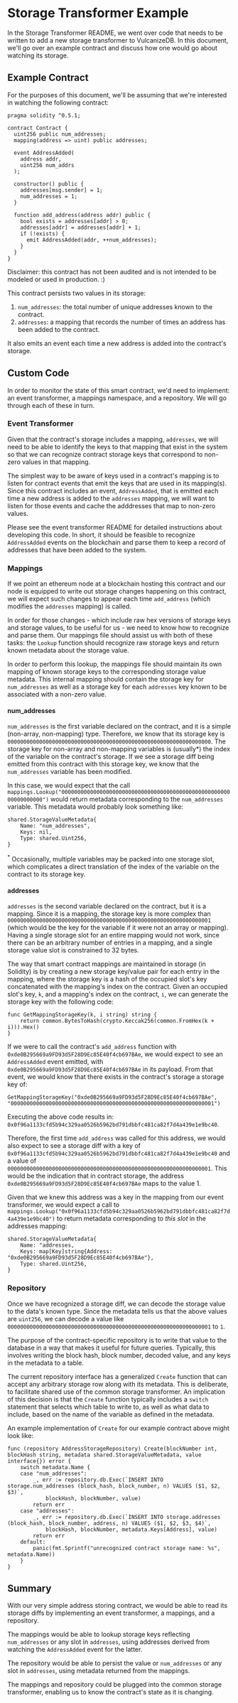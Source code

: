 # Storage Transformer Example

In the Storage Transformer README, we went over code that needs to be written to add a new storage transformer to VulcanizeDB.
In this document, we'll go over an example contract and discuss how one would go about watching its storage.

## Example Contract

For the purposes of this document, we'll be assuming that we're interested in watching the following contract:

```solidity
pragma solidity ^0.5.1;

contract Contract {
  uint256 public num_addresses;
  mapping(address => uint) public addresses;
  
  event AddressAdded(
    address addr,
    uint256 num_addrs
  );
  
  constructor() public {
    addresses[msg.sender] = 1;
    num_addresses = 1;
  }
  
  function add_address(address addr) public {
    bool exists = addresses[addr] > 0;
    addresses[addr] = addresses[addr] + 1;
    if (!exists) {
      emit AddressAdded(addr, ++num_addresses);
    }
  }
}
```

Disclaimer: this contract has not been audited and is not intended to be modeled or used in production. :)

This contract persists two values in its storage:

1. `num_addresses`: the total number of unique addresses known to the contract.
2. `addresses`: a mapping that records the number of times an address has been added to the contract.

It also emits an event each time a new address is added into the contract's storage.

## Custom Code

In order to monitor the state of this smart contract, we'd need to implement: an event transformer, a mappings namespace, and a repository.
We will go through each of these in turn.

### Event Transformer

Given that the contract's storage includes a mapping, `addresses`, we will need to be able to identify the keys to that mapping that exist in the system so that we can recognize contract storage keys that correspond to non-zero values in that mapping.

The simplest way to be aware of keys used in a contract's mapping is to listen for contract events that emit the keys that are used in its mapping(s).
Since this contract includes an event, `AddressAdded`, that is emitted each time a new address is added to the `addresses` mapping, we will want to listen for those events and cache the adddresses that map to non-zero values.

Please see the event transformer README for detailed instructions about developing this code.
In short, it should be feasible to recognize `AddressAdded` events on the blockchain and parse them to keep a record of addresses that have been added to the system.

### Mappings

If we point an ethereum node at a blockchain hosting this contract and our node is equipped to write out storage changes happening on this contract, we will expect such changes to appear each time `add_address` (which modifies the `addresses` mapping) is called.

In order for those changes - which include raw hex versions of storage keys and storage values, to be useful for us - we need to know how to recognize and parse them.
Our mappings file should assist us with both of these tasks: the `Lookup` function should recognize raw storage keys and return known metadata about the storage value.

In order to perform this lookup, the mappings file should maintain its own mapping of known storage keys to the corresponding storage value metadata.
This internal mapping should contain the storage key for `num_addresses` as well as a storage key for each `addresses` key known to be associated with a non-zero value.

#### num_addresses

`num_addresses` is the first variable declared on the contract, and it is a simple (non-array, non-mapping) type.
Therefore, we know that its storage key is `0000000000000000000000000000000000000000000000000000000000000000`.
The storage key for non-array and non-mapping variables is (usually*) the index of the variable on the contract's storage.
If we see a storage diff being emitted from this contract with this storage key, we know that the `num_addresses` variable has been modified.

In this case, we would expect that the call `mappings.Lookup("0000000000000000000000000000000000000000000000000000000000000000")` would return metadata corresponding to the `num_addresses` variable.
This metadata would probably look something like:

```golang
shared.StorageValueMetadata{
    Name: "num_addresses",
    Keys: nil,
    Type: shared.Uint256,
}
```

<sup>*</sup> Occasionally, multiple variables may be packed into one storage slot, which complicates a direct translation of the index of the variable on the contract to its storage key.

#### addresses

`addresses` is the second variable declared on the contract, but it is a mapping.
Since it is a mapping, the storage key is more complex than `0000000000000000000000000000000000000000000000000000000000000001` (which would be the key for the variable if it were not an array or mapping).
Having a single storage slot for an entire mapping would not work, since there can be an arbitrary number of entries in a mapping, and a single storage value slot is constrained to 32 bytes.

The way that smart contract mappings are maintained in storage (in Solidity) is by creating a new storage key/value pair for each entry in the mapping, where the storage key is a hash of the occupied slot's key concatenated with the mapping's index on the contract.
Given an occupied slot's key, `k`, and a mapping's index on the contract, `i`, we can generate the storage key with the following code:

```golang
func GetMappingStorageKey(k, i string) string {
    return common.BytesToHash(crypto.Keccak256(common.FromHex(k + i))).Hex()
}
```

If we were to call the contract's `add_address` function with `0xde0B295669a9FD93d5F28D9Ec85E40f4cb697BAe`, we would expect to see an `AddressAdded` event emitted, with `0xde0B295669a9FD93d5F28D9Ec85E40f4cb697BAe` in its payload.
From that event, we would know that there exists in the contract's storage a storage key of:

```golang
GetMappingStorageKey("0xde0B295669a9FD93d5F28D9Ec85E40f4cb697BAe", "0000000000000000000000000000000000000000000000000000000000000001")
```

Executing the above code results in: `0x0f96a1133cfd5b94c329aa0526b5962bd791dbbfc481ca82f7d4a439e1e9bc40`.

Therefore, the first time `add_address` was called for this address, we would also expect to see a storage diff with a key of `0x0f96a1133cfd5b94c329aa0526b5962bd791dbbfc481ca82f7d4a439e1e9bc40` and a value of `0000000000000000000000000000000000000000000000000000000000000001`.
This would be the indication that in contract storage, the address `0xde0B295669a9FD93d5F28D9Ec85E40f4cb697BAe` maps to the value 1.

Given that we knew this address was a key in the mapping from our event transformer, we would expect a call to `mappings.Lookup("0x0f96a1133cfd5b94c329aa0526b5962bd791dbbfc481ca82f7d4a439e1e9bc40")` to return metadata corresponding to _this slot_ in the addresses mapping:

```golang
shared.StorageValueMetadata{
    Name: "addresses,
    Keys: map[Key]string{Address: "0xde0B295669a9FD93d5F28D9Ec85E40f4cb697BAe"},
    Type: shared.Uint256,
}
```

### Repository

Once we have recognized a storage diff, we can decode the storage value to the data's known type.
Since the metadata tells us that the above values are `uint256`, we can decode a value like `0000000000000000000000000000000000000000000000000000000000000001` to `1`.

The purpose of the contract-specific repository is to write that value to the database in a way that makes it useful for future queries.
Typically, this involves writing the block hash, block number, decoded value, and any keys in the metadata to a table.

The current repository interface has a generalized `Create` function that can accept any arbitrary storage row along with its metadata.
This is deliberate, to facilitate shared use of the common storage transformer.
An implication of this decision is that the `Create` function typically includes a `switch` statement that selects which table to write to, as well as what data to include, based on the name of the variable as defined in the metadata.

An example implementation of `Create` for our example contract above might look like:

```golang
func (repository AddressStorageRepository) Create(blockNumber int, blockHash string, metadata shared.StorageValueMetadata, value interface{}) error {
    switch metadata.Name {
    case "num_addresses":
        _, err := repository.db.Exec(`INSERT INTO storage.num_addresses (block_hash, block_number, n) VALUES ($1, $2, $3)`,
            blockHash, blockNumber, value)
        return err
    case "addresses":
        _, err := repository.db.Exec(`INSERT INTO storage.addresses (block_hash, block_number, address, n) VALUES ($1, $2, $3, $4)`,
            blockHash, blockNumber, metadata.Keys[Address], value)
        return err
    default:
        panic(fmt.Sprintf("unrecognized contract storage name: %s", metadata.Name))
    }
}
```

## Summary

With our very simple address storing contract, we would be able to read its storage diffs by implementing an event transformer, a mappings, and a repository.

The mappings would be able to lookup storage keys reflecting `num_addresses` or any slot in `addresses`, using addresses derived from watching the `AddressAdded` event for the latter.

The repository would be able to persist the value or `num_addresses` or any slot in `addresses`, using metadata returned from the mappings.

The mappings and repository could be plugged into the common storage transformer, enabling us to know the contract's state as it is changing.
